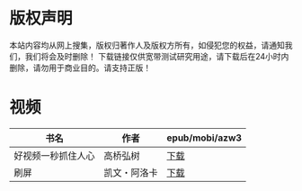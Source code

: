 # 版权声明

本站内容均从网上搜集，版权归著作人及版权方所有，如侵犯您的权益，请通知我们，我们将会及时删除！ 下载链接仅供宽带测试研究用途，请下载后在24小时内删除，请勿用于商业目的。请支持正版！

# 视频

| 书名 | 作者 | epub/mobi/azw3 |
| --- | --- | --- |
| 好视频一秒抓住人心 | 高桥弘树 | [下载](https://url89.ctfile.com/f/31084289-1375511719-eb94ac?p=8866) |
| 刷屏 | 凯文・阿洛卡 | [下载](https://url89.ctfile.com/f/31084289-1357023409-995a61?p=8866) |
